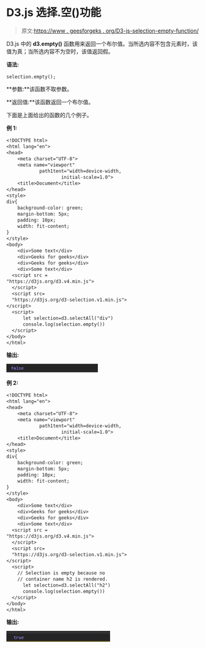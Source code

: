 # D3.js 选择.空()功能

> 原文:[https://www . geesforgeks . org/D3-js-selection-empty-function/](https://www.geeksforgeeks.org/d3-js-selection-empty-function/)

D3.js 中的 **d3.empty()** 函数用来返回一个布尔值。当所选内容不包含元素时，该值为真；当所选内容不为空时，该值返回假。

**语法:**

```
selection.empty();
```

**参数:**该函数不取参数。

**返回值:**该函数返回一个布尔值。

下面是上面给出的函数的几个例子。

**例 1:**

```
<!DOCTYPE html> 
<html lang="en"> 
<head> 
    <meta charset="UTF-8"> 
    <meta name="viewport"
            path1tent="width=device-width, 
                    initial-scale=1.0"> 
    <title>Document</title> 
</head> 
<style> 
div{
    background-color: green;
    margin-bottom: 5px;
    padding: 10px;
    width: fit-content;
}
</style> 
<body>  
    <div>Some text</div>
    <div>Geeks for geeks</div>
    <div>Geeks for geeks</div>
    <div>Some text</div>
  <script src = 
"https://d3js.org/d3.v4.min.js"> 
  </script>
  <script src=
  "https://d3js.org/d3-selection.v1.min.js">
</script>
  <script>
      let selection=d3.selectAll("div")
      console.log(selection.empty())
  </script> 
</body> 
</html>
```

**输出:**

![](img/8211cfd76cdd4f7eefc2f937d0312a06.png)

**例 2:**

```
<!DOCTYPE html> 
<html lang="en"> 
<head> 
    <meta charset="UTF-8"> 
    <meta name="viewport"
            path1tent="width=device-width, 
                    initial-scale=1.0"> 
    <title>Document</title> 
</head> 
<style> 
div{
    background-color: green;
    margin-bottom: 5px;
    padding: 10px;
    width: fit-content;
}
</style> 
<body>  
    <div>Some text</div>
    <div>Geeks for geeks</div>
    <div>Geeks for geeks</div>
    <div>Some text</div>
  <script src = 
"https://d3js.org/d3.v4.min.js"> 
  </script>
  <script src=
  "https://d3js.org/d3-selection.v1.min.js">
</script>
  <script>
    // Selection is empty because no
    // container name h2 is rendered.
      let selection=d3.selectAll("h2")
      console.log(selection.empty())
  </script> 
</body> 
</html>
```

**输出:**

![](img/5ae0b7de360819fbcd01e7535bbde800.png)
